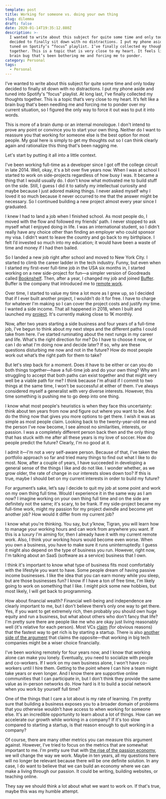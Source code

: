 ```yaml
---
template: post
title: Working for someone vs. doing your own thing
slug: dilemma
draft: false
date: 2020-01-14T19:35:12.880Z
description: >-
  I wanted to write about this subject for quite some time and only today
  decided to finally sit down with no distractions. I put my phone aside and
  tuned on Spotify’s “focus” playlist. I’ve finally collected my thoughts
  together. This is a topic that is very close to my heart. It feels like a
  brain bug that’s been bothering me and forcing me to ponder.
category: Personal
tags:
  - Personal
---
```

I’ve wanted to write about this subject for quite some time and only today decided to finally sit down with no distractions. I put my phone aside and tuned into Spotify's "focus" playlist. At long last, I've finally collected my thoughts together. This is a topic that’s very close to my heart. It’s felt like a brain bug that's been needling me and forcing me to ponder over my current situation, so I figured the only way to force it out was to put it into words.

This is more of a brain dump or an internal monologue. I don't intend to prove any point or convince you to start your own thing. Neither do I want to reassure you that working for someone else is the best option for most people. My goal here is simply to get my thoughts out so I can think clearly again and rationalize this thing that's been nagging me.

Let's start by putting it all into a little context. 

I've been working full-time as a developer since I got off the college circuit in late 2014. Well, okay, it's a bit over five years now. When I was at school I started to work on side-projects regardless of how busy I was. It became a thing that I would usually do. I don't know what motivated me to build stuff on the side. Still, I guess I did it to satisfy my intellectual curiosity and maybe because I just adored making things. I never asked myself why I loved it so much because it never occurred to me that the answer might be necessary. So I continued building a new project almost every year since I graduated. 

I knew I had to land a job when I finished school. As most people do, I moved with the flow and followed my friends' path. I never stopped to ask myself what I enjoyed doing in life. I was an international student, so I didn't really have any choice other than finding an employer who could sponsor my visa. I didn't want to leave the country and go back to my birthplace. I felt I’d invested so much into my education; it would have been a waste of time and money if I had then bailed.

So I landed a new job right after school and moved to New York City. I started to climb the career ladder in the tech industry. Funny, but even when I started my first-ever full-time job in the USA six months in, I started working on a new side-project for fun—a simpler version of Goodreads called [Booknshelf](https://booknshelf.com). Then, after a year, I changed my job and joined [Buffer](https://buffer.com). Buffer is the company that introduced me to [remote work](https://tik.dev/reflections-on-being-a-remote-developer/). 

Over time, I started to value my time a lot more as I grew up, so I decided that if I ever built another project, I wouldn’t do it for free. I have to charge for whatever I'm making so I can cover the project costs and justify my time. I wanted a side income. That all happened in 2018, when I built and launched my [project](https://cronhub.io). It's currently making close to 1K monthly. 

Now, after two years starting a side business and four years of a full-time job, I’ve begun to think about my next steps and the different paths I could take from here. I’ve started ruminating about the next rungs in my career and life. What's the right direction for me? Do I have to choose it now, or can I do what I'm doing now and decide later? If so, why are these questions disturbing me now and not in the future? How do most people work out what’s the right path for them to take? 

But let's step back for a moment. Does it have to be either or can you do both things together—have a full-time job and do your own thing? Why am I struggling to accept that both paths can exist together and that might very well be a viable path for me? I think because I'm afraid if I commit to two things at the same time, I won’t be successful at either of them. I've always considered myself a generalist with very diverse interests. However, this time something is pushing me to go deep into one thing. 

I know what most people's heuristics is when they face this uncertainty: think about ten years from now and figure out where you want to be. And do the thing now that gives you more options to get there. I wish it was as simple as most people claim. Looking back to the twenty-year-old me and the person I've now become, I see almost no similarities, interests, or passion. I was a completely different person back then and the only thing that has stuck with me after all these years is my love of soccer. How do people predict the future? Clearly, I'm no good at it.

I admit it—I'm not a very self-aware person. Because of that, I’ve taken the portfolio approach so far and tried many things to find out what I like to do most. Now, after a couple of years, I have succeeded in developing a general sense of the things I like and do not like. I wonder whether, as we grow older, the rate of change in our interests slows down too? If this is true, maybe I should bet on my current interests in order to build my future? 

For argument’s sake, let’s say I decide to quit my job at some point and work on my own thing full time. Would I experience it in the same way as I am now? I imagine working on your own thing full time and on the side are definitely not the same; it's scary, to be frank. If my side-project became my full-time work, might my passion for my project dwindle and become yet another job? How would it differ from my current job?

I know what you're thinking. You say, but y’know, Tigran, you will learn how to manage your working hours and can work from anywhere you want. If this is a luxury I'm aiming for, then I already have it with my current remote work. Also, I think your working hours would become even worse. When you own a business, you have to make sure it runs uninterruptedly. I guess it might also depend on the type of business you run. However, right now, I'm talking about an SaaS (software as a service) business that I own.

I think it's important to know what type of business fits most comfortably with the lifestyle you want to have. Some people dream of having passive income businesses. I like the idea that you can earn money while you sleep, but are those businesses fun? I know if I have a ton of free time, I'm likely going to work on something that I like. I might pick some new hobbies, but most likely, I will get back to programming. 

How about financial wealth? Financial well-being and independence are clearly important to me, but I don't believe there’s only one way to get there. Yes, if you want to get extremely rich, then probably you should own huge equity and run a business, but what about others who don't fancy that life? I'm pretty sure there are people like me who are okay just living reasonably well (it's relative for each person). Most VCs [claim](http://www.paulgraham.com/wealth.html) (for obvious reasons) that the fastest way to get rich is by starting a startup. There is also [another side of the argument](https://danluu.com/startup-tradeoffs/) that claims the opposite—that working in big tech companies might be a wiser choice financially. 

I've been working remotely for four years now, and I know that working alone can make you lonely. Eventually, you need to socialize with people and co-workers. If I work on my own business alone, I won't have co-workers until I hire them. Getting to the point where I can hire a team might take years or even longer. And I know there are supportive online communities that I can participate in, but I don't think they provide the same value as in-person networks do. How hard is it to build a social network when you work by yourself full time?

One of the things that I care a lot about is my rate of learning. I'm pretty sure that building a business exposes you to a broader domain of problems that you otherwise wouldn’t have access to when working for someone else. It's an incredible opportunity to learn about a lot of things. How can we accelerate our growth while working in a company? If it's too slow compared to starting a startup, is that reason enough to quit working in a company? 

Of course, there are many other metrics you can measure this argument against. However, I’ve tried to focus on the metrics that are somewhat important to me. I'm pretty sure that with [the rise of the passion economy](https://a16z.com/2019/10/08/passion-economy/), we will change the way we work. Maybe in ten years, all my questions here will no longer be relevant because there will be one definite solution. In any case, I do want to believe that we can build an economy where we can make a living through our passion. It could be writing, building websites, or teaching online. 

They say we should think a lot about what we want to work on. If that's true, maybe this was my humble attempt. 


